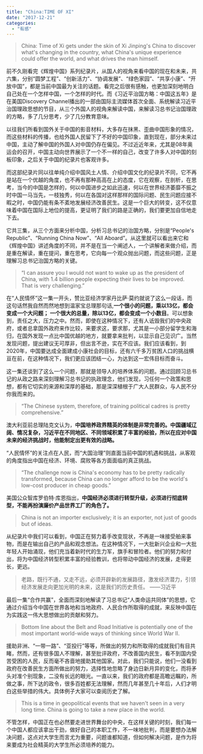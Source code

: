 ```yaml
---
title: "China:TIME OF XI"
date: "2017-12-21"
categories: 
  - "有感"
---
```


> China: Time of Xi gets under the skin of Xi Jinping's China to discover what's changing in the country, what China's unique experience could offer the world, and what drives the man himself.

前不久刚看完《辉煌中国》系列纪录片，从国人的视角来看中国的现在和未来，共六集，分别“圆梦工程”、“创新活力”、“协调发展”、“绿色家园”、“共享小康”、“开放中国”，都是当前中国最为关注的话题。看完之后很有感触，也更加深刻地明白自己处在一个怎样中国，一个怎样的时代。而《习近平治国方略：中国这五年》是在美国Discovery Channel播出的一部由国际主流媒体首次全面、系统解读习近平治国理政思想的节目，从三个外国人的视角来解读中国，来解读习总书记治国理政的方略，多了几分思考，少了几分教育意味。

以往我们所看到国外关于中国的影音材料，大多存在抹黑、歪曲中国形象的情况，而这些材料的传播，也给外国人民留下了不好的中国印象，直到现在，部分未来过中国，主动了解中国的外国人对中国仍存在偏见。不过近近年来，尤其是08年奥运会的召开，中国主动向世界展示了一个不一样的自己，改变了许多人对中国的刻板印象，之后关于中国的纪录片也客观许多。

而这部纪录片同以往单纯介绍中国风土人情、介绍中国文化的纪录片不同，它不再是站在一个优越的角度，也不再有那种高高在上的态度，它在观察，在剖析，在思考，当今的中国是怎样的，何以中国进步之如此迅速，何以在世界经济萎靡不振之时中国一马当先，一枝独秀，何以在各国对这样那样的国际问题、民生问题应接不暇之时，中国仍能有条不紊地发展经济改善民生。这是一个巨大的转变，这不仅意味着中国在国际上地位的提高，更证明了我们的路是正确的，我们要更加自信地走下去。

它共三集，从三个方面来分析中国，分析习总书记的治国方略，分别是“People's Republic”、“Running China Now”、“All Aboard”。从这里就可以看出来它和《辉煌中国》讲述角度的不同，并不是在当一个阐述人，一个讲解者来做介绍，而是重在解读，重在提问，重在思考，它向每一个观众抛出问题，而这些问题，正是理解习总书记治国方略的关键。

> “I can assure you I would not want to wake up as the president of China, with 1.4 billion people expecting their lives to be improved. That is very challenging.”

在“人民情怀”这一集一开头，赞比亚经济学家丹比萨·莫约就说了这么一段话，而这句话然我自然而然地想到温家宝总理那句话,**一个很小的问题，乘以13亿，都会变成一个大问题； 一个很大的总量，除以13亿，都会变成一个小数目**。可以想象到，责任之大，压力之中。然而，即使在这种情况下，还有人诋毁我们的中央政府，或者总拿国外政府来作比较，来要求这，要求那，尤其是一小部分留学生和海归，在国外发现一点比中国优越的地方，就要拿来批判，以显示自己见识广。当然发现问题，提出建议无可厚非，但出言不逊，实在不应该。我们应该看到，到2020年，中国要达成全面建成小康社会的目标，还有六千多万贫困人口的挑战横亘在前，在这种情况下，我们更应该团结一心，为达到这一宏伟目标而奋斗。

这一集还谈到了这么一个问题，那就是领导人的培养体系的问题。通过回顾习总书记的从政之路来深刻理解习总书记的执政理念，他们发现，习任何一个政策和思想，都有它切实的来源和深厚的基础，那是深深植根于广大人民群众，与人民不分你我而来的。

> “The Chinese system, therefore, of training political cadres is pretty comprehensive.”

澳大利亚前总理陆克文认为，**中国培养政界精英的体制是非常完善的。中国疆域辽阔、情况复杂，习近平在不同地区、不同领域积累了丰富的经验，所以在应对中国未来的经济挑战时，他能制定出更有效的战略。**

“人民情怀”的关注点在人民，而“大国治理”则直面当前中国的机遇和挑战，从客观的角度指出中国在经济、环境、腐败等各方面面临的真正挑战。

> “The challenge now is China's economy has to be pretty radically transformed, because China can no longer afford to be the world's low-cost producer in cheap goods.”

美国公众智库罗伯特·库恩指出，**中国经济必须进行转型升级，必须进行彻底转型，不能再扮演廉价产品世界工厂的角色了。**

> China is not an importer exclusively; it is an exporter, not just of goods but of ideas.

从纪录片中我们可以看到，中国正在努力着手改变现状，不再是一味接受舶来事物，而是在输出自己的产品和观念想法。在这种情况下，一大批新兴企业和一大批年轻人开始涌现，他们充当着新时代的生力军，旗手和冒险者。他们的努力和付出，将为中国经济转型积累丰富的经验教训，也将带动中国经济的发展，走得更长，更远。

> 老路，既行不通，又走不远，必须开辟新的发展路径，激发经济潜力，引领经济发展走向更加光明的未来，这是我们的历史责任。 ——习近平

最后一集“合作共赢”，全面而深刻地解读了习总书记“人类命运共同体”的思想，它通过介绍当今中国在世界各地和当地政府、人民合作所取得的成就，来反映中国在为实践这一伟大思想做出的贡献和努力。

> Bottom line about the Belt and Road Initiative is potentially one of the most important world-wide ways of thinking since World War Ⅱ.

援助非洲、“一带一路”、“亚投行”等等，所做出的努力和所取得的成就我们有目共睹，然而，还有很多国人不理解，甚至批评政府，不改善国内民生，看不到国内受苦受困的人民，反而毫不吝啬地援助其他国家。对此，我们只能说，他们一没看到政府在改善民生方面所做出的努力，选择性地忽略了身边日新月异的变化，而将矛头对准个别现象，二没有长远的眼光。一直以来，我们的政府都是高瞻远瞩的，所做之事，所下达的政令，很多百姓都无法理解，然而几年甚至几十年后，人们才明白这些举措的伟大。具体例子大家可以查阅历史了解。

> This is a time in geopolitical events that we haven't seen in a very long time. China is going to take a new place in the world.

不管怎样，中国正在也必然要走进世界舞台的中央，在这样关键的时刻，我们每一个中国人都应该拿出干劲，做好自己的本职工作，不一味地批判，而是要想办法解决问题，这点对大学生而言尤为重要，问题谁都知道，但如何解决问题，是作为将来要成为社会精英的大学生所必须培养的能力。
